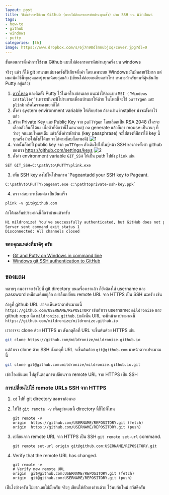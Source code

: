 ```yaml
---
layout: post
title: วิธีตั้งค่าการใช้งาน Github (แบบไม่ต้องกรอกรหัสผ่านทุกครั้ง) ผ่าน SSH บน Windows
tags:	
- how-to
- github
- windows
- putty
categories: [th]
image: https://www.dropbox.com/s/6j7n98dlmnubjxq/cover.jpg?dl=0
---
```


ขั้นตอนการตั้งค่าการใช้งาน Github  แบบไม่ต้องกรอกรหัสผ่านทุกครั้ง บน windows

จริงๆ แล้ว ก็ใช้ git มานานแต่บางครั้งก็ขีเกียจตั้งค่า โดยเฉพาะบน Windows มันมีหลายวิธีมาก แต่ผมถนัดวิธีนี้ทุกสุดและยุ่งยากน้อยสุดแล้ว (เขียนไม่ค่อยละเอียดเท่าไหร่ เหมาะสำหรับคนที่คุ้นชินกับ Putty อยู่แล้ว)

1. [ดาวโหลด](https://www.chiark.greenend.org.uk/~sgtatham/putty/latest.html) และติดตั้ง Putty ไว้ในเครื่องก่อนเลย แนะนำให้ลงแบบ `MSI (‘Windows Installer’)`เพราะมันจะมีโปรแกรมเพื่อนบ้านมาให้ด้วย ในโพสนี้จะใช้ `puTTYgen` และ `plink` หรือใครจะลงแยกก็ได้
2. ตั้งค่า system environment variable ให้เรียบร้อย ถ้าลงผ่าน installer น่าจะตั้งค่าไว้แล้ว
3. สร้าง Private Key และ Public Key จาก `puTTYgen` โดยเลือกเป็น RSA 2048 (ใครจะเลือกตัวอื่นก็ได้นะ เผื่อตัวที่ดีกว่านี้ในอนาคต) กด generate แล้วก็เอา mouse เป็นวนๆ ที่ว่างๆ จนแถบโหลดเต็ม แล้วก็ตั้งค่ารหัสผ่าน (key passphrase) จะใส่ตรงที่มีการใช้ key นี้ทุกครั้ง (จะไม่ตั้งก็ได้นะ จะได้ตามชื่อบล็อกพอดี) ![1](https://www.dropbox.com/s/7d1cqu99b93pv1w/1.png?raw=1)
4. จากนั้นก็อปปี้ public key จาก `puTTYgen` ตัวเดิมไปใส่ใน[หน้า SSH ของการตั้งค่า github ของเรา https://github.com/settings/keys ![2](https://www.dropbox.com/s/pxikmsgglo273yf/2.PNG?raw=1)
5. ตั้งค่า environment variable `GIT_SSH` ให้เป็น path ไปยัง `plink` เช่น

```
SET GIT_SSH=C:\path\to\PuTTY\plink.exe
```

3. เพิ่ม SSH key ลงไปในโปรแกรม `Pageantadd your SSH key to Pageant.

```
C:\path\to\PuTTY\pageant.exe c:\pathtoprivate-ssh-key.ppk`
```

4. ตรวจสอบการเชื่อมต่อ เป็นอันเสร็จ

```
plink -v git@github.com
```

ถ้าได้ผลลัพธ์ประมาณนี้ถือว่าผ่านแล้วครับ

```cmd
Hi mildronize! You've successfully authenticated, but GitHub does not provide shell access.
Server sent command exit status 1
Disconnected: All channels closed
```



### ขอบคุณแหล่งที่มาดีๆ ครับ

- [Git and Putty on Windows in command line](https://www.richardkotze.com/top-tips/git-on-windows-in-command-line)
- [Windows git SSH authentication to GitHub](https://vladmihalcea.com/tutorials/git/windows-git-ssh-authentication-to-github/)

## ของแถม

หลายๆ คนอาจจะเข้าไปที่ git directory บนเครื่องเราแล้ว ก็ยังต้องใส่ username และ password เหมือนเดิมอยู่อีก อย่าลืมเปลี่ยน remote URL จาก HTTPS เป็น SSH นะครับ เช่น

ถ้าดูที่ github URL เราจะเห็นหน้าตาประมาณนี้ `https://github.com/USERNAME/REPOSITORY` เช่นถ้าเรา username: `mildronize` และ github repo คือ `mildronize.github.io`ดังนั้น URL จะมีหน้าตาประมาณนี้ `https://github.com/mildronize/mildronize.github.io` 

เราอาจจะ clone ด้วย HTTPS มา สังเกตุคือที่ URL จะขึ้นต้นด้วย HTTPS เช่น 

```bash
git clone https://github.com/mildronize/mildronize.github.io
```

แต่ถ้าเรา clone ด้วย SSH สังเกตุที่ URL จะขึ้นต้นด้วย `git@github.com` มาหน้าตาจะประมาณนี้

```bash
git clone git@github.com:mildronize/mildronize.github.io.git
```

เข้าเรื่องกันเลย ไปดูขั้นตอนการเปลียนจาก remote URL จาก HTTPS เป็น SSH 

### การเปลี่ยนไปใช้ remote URLs SSH จาก HTTPS

1. `cd` ไปที่ git directory ของเราก่อนนะ

2. ให้ใช้ `git remote -v` เพือดูว่าตอนนี้ directory นี้ชี้ไปที่ไหน

   ```
   git remote -v
   origin  https://github.com/USERNAME/REPOSITORY.git (fetch)
   origin  https://github.com/USERNAME/REPOSITORY.git (push)
   ```

3. เปลียนจาก remote URL จาก HTTPS เป็น SSH  `git remote set-url` command.

   ```
   git remote set-url origin git@github.com:USERNAME/REPOSITORY.git
   ```

4. Verify that the remote URL has changed.

   ```
   git remote -v
   # Verify new remote URL
   origin  git@github.com:USERNAME/REPOSITORY.git (fetch)
   origin  git@github.com:USERNAME/REPOSITORY.git (push)
   ```

เป็นไงบ้างครับ ไม่ยากเลยใช่มั้ยครับ จริงๆ เขียนให้ตัวเองอ่านด้วย ไว้พบกันใหม่ สวัสดีครับ
